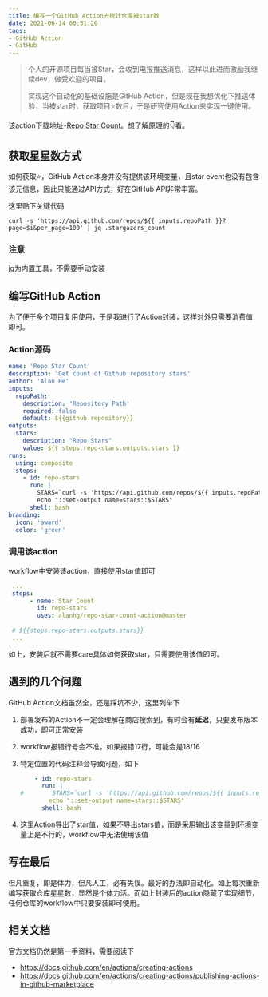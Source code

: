 ```yaml
---
title: 编写一个GitHub Action去统计仓库被star数
date: 2021-06-14 00:51:26
tags:
- GitHub Action
- GitHub
---
```


> 个人的开源项目每当被Star，会收到电报推送消息，这样以此进而激励我继续dev，做受欢迎的项目。
>
> 实现这个自动化的基础设施是GitHub Action，但是现在我想优化下推送体验，当被star时，获取项目:star:数目，于是研究使用Action来实现一键使用。

该action下载地址-[Repo Star Count](https://github.com/marketplace/actions/repo-star-count)。想了解原理的👇看。

## 获取星星数方式

如何获取:star:，GitHub Action本身并没有提供该环境变量，且star event也没有包含该元信息，因此只能通过API方式，好在GitHub API非常丰富。

这里贴下关键代码 

```shell
curl -s 'https://api.github.com/repos/${{ inputs.repoPath }}?page=$i&per_page=100' | jq .stargazers_count
```

### 注意

[jq](https://github.com/actions/virtual-environments/blob/main/images/linux/Ubuntu2004-README.md)为内置工具，不需要手动安装

## 编写GitHub Action

为了便于多个项目复用使用，于是我进行了Action封装，这样对外只需要消费值即可。

### Action源码

```yml
name: 'Repo Star Count'
description: 'Get count of Github repository stars'
author: 'Alan He'
inputs:
  repoPath:
    description: 'Repository Path'
    required: false
    default: ${{github.repository}}
outputs:
  stars:
    description: "Repo Stars"
    value: ${{ steps.repo-stars.outputs.stars }}
runs:
  using: composite
  steps:
    - id: repo-stars
      run: |
        STARS=`curl -s 'https://api.github.com/repos/${{ inputs.repoPath }}?page=$i&per_page=100' | jq .stargazers_count`
        echo "::set-output name=stars::$STARS"
      shell: bash
branding:
  icon: 'award'
  color: 'green'

```

### 调用该action

workflow中安装该action，直接使用star值即可

```yml
 ...
 steps:
      - name: Star Count
        id: repo-stars
        uses: alanhg/repo-star-count-action@master
       
 # ${{steps.repo-stars.outputs.stars}}      
 ...
```

如上，安装后就不需要care具体如何获取star，只需要使用该值即可。



## 遇到的几个问题

GitHub Action文档虽然全，还是踩坑不少，这里列举下

1. 部署发布的Action不一定会理解在商店搜索到，有时会有**延迟**，只要发布版本成功，即可正常安装

2. workflow报错行号会不准，如果报错17行，可能会是18/16

3. 特定位置的代码注释会导致问题，如下

   ```yaml
       - id: repo-stars
         run: |
   #        STARS=`curl -s 'https://api.github.com/repos/${{ inputs.repoPath }}?page=$i&per_page=100' | jq .stargazers_count`
           echo "::set-output name=stars::$STARS"
         shell: bash
   ```

4. 这里Action导出了star值，如果不导出stars值，而是采用输出该变量到环境变量上是不行的，workflow中无法使用该值

## 写在最后

但凡重复，即是体力，但凡人工，必有失误。最好的办法即自动化。如上每次重新编写获取仓库星星数，显然是个体力活。而如上封装后的action隐藏了实现细节，任何仓库的workflow中只要安装即可使用。

## 相关文档

官方文档仍然是第一手资料，需要阅读下

- https://docs.github.com/en/actions/creating-actions
- https://docs.github.com/en/actions/creating-actions/publishing-actions-in-github-marketplace
